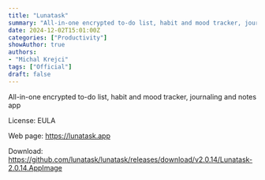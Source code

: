 ```yaml
---
title: "Lunatask"
summary: "All-in-one encrypted to-do list, habit and mood tracker, journaling and notes app"
date: 2024-12-02T15:01:00Z
categories: ["Productivity"]
showAuthor: true
authors:
- "Michal Krejci"
tags: ["Official"]
draft: false
---
```


All-in-one encrypted to-do list, habit and mood tracker, journaling and notes app

License: EULA

Web page: <https://lunatask.app>  

Download: <https://github.com/lunatask/lunatask/releases/download/v2.0.14/Lunatask-2.0.14.AppImage>
